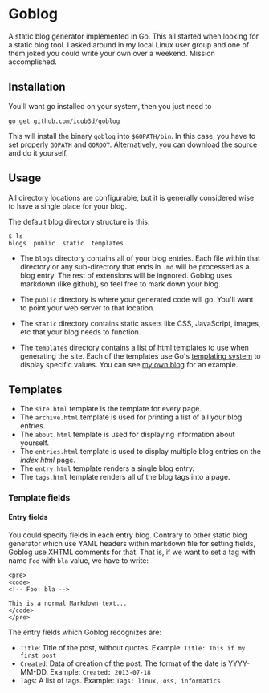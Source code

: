 Goblog
======

A static blog generator implemented in Go. This all started when
looking for a static blog tool. I asked around in my local Linux user
group and one of them joked you could write your own over a
weekend. Mission accomplished. 

Installation
------------

You'll want go installed on your system, then you just need to 

    go get github.com/icub3d/goblog
	
This will install the binary `goblog` into `$GOPATH/bin`. In this case, you
have to [set](http://golang.org/doc/code.html#GOPATH) properly `GOPATH` and `GOROOT`.
Alternatively, you can download the source and do it yourself.

Usage
-----

All directory locations are configurable, but it is generally considered
wise to have a single place for your blog.

The default blog directory structure is this:

    $ ls
    blogs  public  static  templates

  * The `blogs` directory contains all of your blog entries. Each file
within that directory or any sub-directory that ends in `.md` will be
processed as a blog entry. The rest of extensions will be ingnored. Goblog uses markdown
(like github), so feel free to mark down your blog.

  * The `public` directory is where your generated code will go. You'll want
to point your web server to that location.

  * The `static` directory contains static assets like CSS, JavaScript,
images, etc that your blog needs to function.

  * The `templates` directory contains a list of html templates to use
when generating the site. Each of the templates use Go's [templating system](http://golang.org/pkg/text/template/)
to display specific values. You can see [my own blog](https://github.com/icub3d/joshua.themarshians.com) for
an example.

Templates
---------

  * The `site.html` template is the template for every page.
  * The `archive.html` template is used for printing a list of all your blog entries.
  * The `about.html` template is used for displaying information about yourself.
  * The `entries.html` template is used to display multiple blog entries on the *index.html* page.
  * The `entry.html` template renders a single blog entry.
  * The `tags.html` template renders all of the blog tags into a page.

### Template fields

#### Entry fields

You could specify fields in each entry blog. Contrary to other static blog generator which use YAML
headers within markdown file for setting fields, Goblog use XHTML comments for that.
That is, if we want to set a tag with name `Foo` with `bla` value, we have to write:

    <pre>
    <code>
    <!-- Foo: bla -->
    
    This is a normal Markdown text...
    </code>
    </pre>
    
The entry fields which Goblog recognizes are: 

  * `Title`: Title of the post, without quotes. Example: `Title: This if my first post`
  * `Created`: Data of creation of the post. The format of the date is YYYY-MM-DD. Example: `Created: 2013-07-18`
  * `Tags`: A list of tags. Example: `Tags: linux, oss, informatics`

